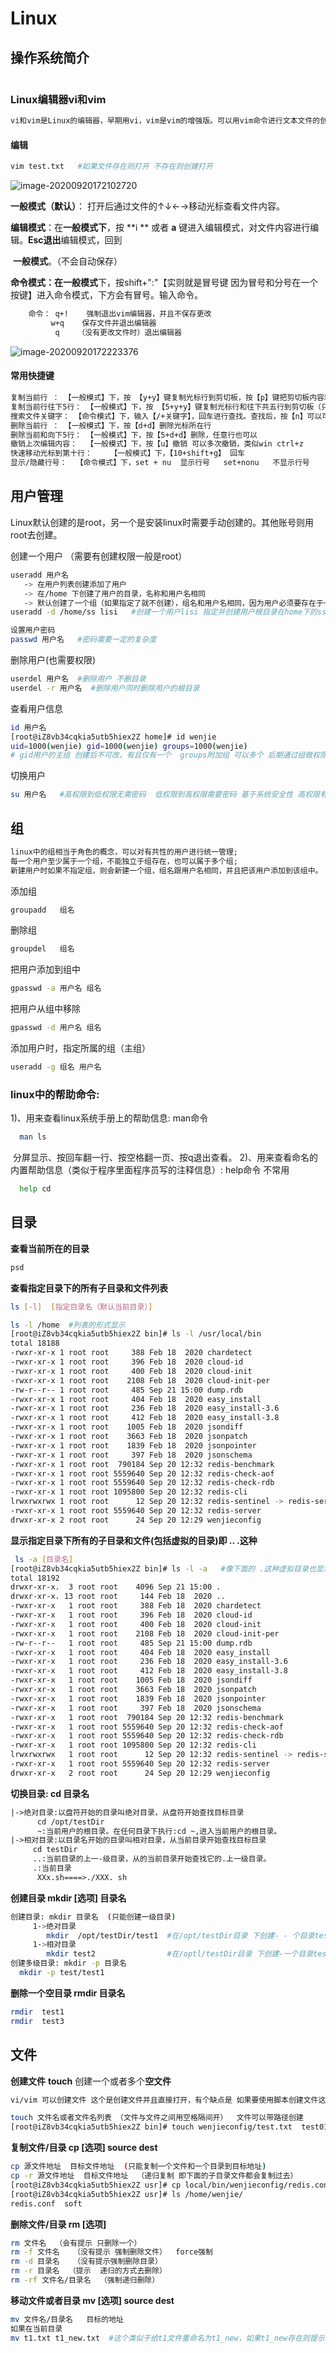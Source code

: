 # Linux

## 操作系统简介

```txt

```



### Linux编辑器vi和vim

```txt
vi和vim是Linux的编辑器，早期用vi，vim是vim的增强版。可以用vim命令进行文本文件的创建、编辑查看等。
```

#### 编辑

```bash
vim test.txt   #如果文件存在则打开 不存在则创建打开
```

![image-20200920172102720](C:\Users\文杰\AppData\Roaming\Typora\typora-user-images\image-20200920172102720.png)

**一般模式（默认）**： 打开后通过文件的↑↓←→移动光标查看文件内容。

**编辑模式**：在**一般模式下**，按 **i ** 或者 **a** 键进入编辑模式，对文件内容进行编辑。**Esc退出**编辑模式，回到

​                     **一般模式**。（不会自动保存）

**命令模式：**在**一般模式**下，按shift+":"【实则就是冒号键 因为冒号和分号在一个按键】进入命令模式，下方会有冒号。输入命令。

```txt
    命令： q+!    强制退出vim编辑器，并且不保存更改
​         w+q    保存文件并退出编辑器
​          q    （没有更改文件时）退出编辑器
```

![image-20200920172223376](C:\Users\文杰\AppData\Roaming\Typora\typora-user-images\image-20200920172223376.png)

#### 常用快捷键

```txt
复制当前行 ： 【一般模式】下，按 【y+y】键复制光标行到剪切板，按【p】键把剪切板内容粘贴到光标所在下一行
复制当前行往下5行： 【一般模式】下，按 【5+y+y】键复制光标行和往下共五行到剪切板（只有4行就只会复制四                       行），按【p】键把剪切板内容粘贴到光标所在下一行.当然任意行也可以，改下数字键
搜索文件关键字： 【命令模式】下，输入【/+关键字】，回车进行查找。查找后，按【n】可以可以搜索下一个匹配的关                   键字
删除当前行 ： 【一般模式】下，按【d+d】删除光标所在行
删除当前和向下5行： 【一般模式】下，按【5+d+d】删除，任意行也可以
撤销上次编辑内容：  【一般模式】下，按【u】撤销 可以多次撤销，类似win ctrl+z
快速移动光标到第十行：    【一般模式】下，【10+shift+g】 回车
显示/隐藏行号：  【命令模式】下，set + nu  显示行号   set+nonu   不显示行号
```







## 用户管理

Linux默认创建的是root，另一个是安装linux时需要手动创建的。其他账号则用root去创建。



创建一个用户 （需要有创建权限一般是root）

```bash
useradd 用户名 
   -> 在用户列表创建添加了用户
   -> 在/home 下创建了用户的目录，名称和用户名相同
   -> 默认创建了一个组（如果指定了就不创建），组名和用户名相同，因为用户必须要存在于一个组
useradd -d /home/ss lisi   #创建一个用户lisi 指定并创建用户根目录在home下的ss（不推荐）

设置用户密码
passwd 用户名   #密码需要一定的复杂度

```



删除用户(也需要权限)

```bash
userdel 用户名  #删除用户 不删目录
userdel -r 用户名  #删除用户同时删除用户的根目录
```



查看用户信息

```bash
id 用户名
[root@iZ8vb34cqkia5utb5hiex2Z home]# id wenjie
uid=1000(wenjie) gid=1000(wenjie) groups=1000(wenjie)
# gid用户的主组 创建后不可改，有且仅有一个  groups附加组 可以多个 后期通过组做权限控制
```



切换用户

```bash
su 用户名   #高权限到低权限无需密码  低权限到高权限需要密码 基于系统安全性 高权限有权限了切低无所谓
```





## 组

```txt
linux中的组相当于角色的概念，可以对有共性的用户进行统一管理;
每一个用户至少属于一个组，不能独立于组存在，也可以属于多个组;
新建用户时如果不指定组，则会新建一个组，组名跟用户名相同，并且把该用户添加到该组中。
```

  添加组

```bash
groupadd   组名
```

 删除组

```bash
groupdel   组名
```

把用户添加到组中

```bash
gpasswd -a 用户名 组名
```

把用户从组中移除

```bash
gpasswd -d 用户名 组名
```

添加用户时，指定所属的组（主组）

```bash
useradd -g 组名 用户名
```



### linux中的帮助命令:

1)、用来查看linux系统手册上的帮助信息: man命令  
```bash
  man ls
```

​    分屏显示、按回车翻一行、按空格翻一页、按q退出查看。
2)、用来查看命名的内置帮助信息（类似于程序里面程序员写的注释信息）: help命令  不常用

```bash
  help cd
```



## 目录

**查看当前所在的目录**

```bash
psd 
```

**查看指定目录下的所有子目录和文件列表**

```bash
ls [-l]  [指定目录名（默认当前目录）]
```

```bash
ls -l /home  #列表的形式显示
[root@iZ8vb34cqkia5utb5hiex2Z bin]# ls -l /usr/local/bin
total 18188
-rwxr-xr-x 1 root root     388 Feb 18  2020 chardetect
-rwxr-xr-x 1 root root     396 Feb 18  2020 cloud-id
-rwxr-xr-x 1 root root     400 Feb 18  2020 cloud-init
-rwxr-xr-x 1 root root    2108 Feb 18  2020 cloud-init-per
-rw-r--r-- 1 root root     485 Sep 21 15:00 dump.rdb
-rwxr-xr-x 1 root root     404 Feb 18  2020 easy_install
-rwxr-xr-x 1 root root     236 Feb 18  2020 easy_install-3.6
-rwxr-xr-x 1 root root     412 Feb 18  2020 easy_install-3.8
-rwxr-xr-x 1 root root    1005 Feb 18  2020 jsondiff
-rwxr-xr-x 1 root root    3663 Feb 18  2020 jsonpatch
-rwxr-xr-x 1 root root    1839 Feb 18  2020 jsonpointer
-rwxr-xr-x 1 root root     397 Feb 18  2020 jsonschema
-rwxr-xr-x 1 root root  790184 Sep 20 12:32 redis-benchmark
-rwxr-xr-x 1 root root 5559640 Sep 20 12:32 redis-check-aof
-rwxr-xr-x 1 root root 5559640 Sep 20 12:32 redis-check-rdb
-rwxr-xr-x 1 root root 1095800 Sep 20 12:32 redis-cli
lrwxrwxrwx 1 root root      12 Sep 20 12:32 redis-sentinel -> redis-server
-rwxr-xr-x 1 root root 5559640 Sep 20 12:32 redis-server
drwxr-xr-x 2 root root      24 Sep 20 12:29 wenjieconfig

```



**显示指定目录下所有的子目录和文件(包括虚拟的目录)即 ..  .这种**

```bash
 ls -a [目录名]
[root@iZ8vb34cqkia5utb5hiex2Z bin]# ls -l -a   #像下面的 .这种虚拟目录也显示了 或者 ls -al/-la
total 18192
drwxr-xr-x.  3 root root    4096 Sep 21 15:00 .
drwxr-xr-x. 13 root root     144 Feb 18  2020 ..
-rwxr-xr-x   1 root root     388 Feb 18  2020 chardetect
-rwxr-xr-x   1 root root     396 Feb 18  2020 cloud-id
-rwxr-xr-x   1 root root     400 Feb 18  2020 cloud-init
-rwxr-xr-x   1 root root    2108 Feb 18  2020 cloud-init-per
-rw-r--r--   1 root root     485 Sep 21 15:00 dump.rdb
-rwxr-xr-x   1 root root     404 Feb 18  2020 easy_install
-rwxr-xr-x   1 root root     236 Feb 18  2020 easy_install-3.6
-rwxr-xr-x   1 root root     412 Feb 18  2020 easy_install-3.8
-rwxr-xr-x   1 root root    1005 Feb 18  2020 jsondiff
-rwxr-xr-x   1 root root    3663 Feb 18  2020 jsonpatch
-rwxr-xr-x   1 root root    1839 Feb 18  2020 jsonpointer
-rwxr-xr-x   1 root root     397 Feb 18  2020 jsonschema
-rwxr-xr-x   1 root root  790184 Sep 20 12:32 redis-benchmark
-rwxr-xr-x   1 root root 5559640 Sep 20 12:32 redis-check-aof
-rwxr-xr-x   1 root root 5559640 Sep 20 12:32 redis-check-rdb
-rwxr-xr-x   1 root root 1095800 Sep 20 12:32 redis-cli
lrwxrwxrwx   1 root root      12 Sep 20 12:32 redis-sentinel -> redis-server
-rwxr-xr-x   1 root root 5559640 Sep 20 12:32 redis-server
drwxr-xr-x   2 root root      24 Sep 20 12:29 wenjieconfig
```



**切换目录: cd  目录名**

```txt
|->绝对目录:以盘符开始的目录叫绝对目录，从盘符开始查找目标目录
      cd /opt/testDir
      ~:当前用户的根目录。在任何目录下执行:cd ~,进入当前用户的根目录。
|->相对目录:以目录名开始的目录叫相对目录，从当前目录开始查找目标目录
     cd testDir 
     ..:当前目录的上一-级目录，从的当前目录开始查找它的.上一级目录。
     .:当前目录
      XXx.sh====>./XXX. sh
```



**创建目录 mkdir  [选项]  目录名**

```bash
创建目录: mkdir 目录名  (只能创建一级目录)
     1->绝对目录
        mkdir  /opt/testDir/test1  #在/opt/testDir目录 下创建- - 个目录test1 (使用绝对目录)
     1->相对目录
        mkdir test2                #在/optl/testDir目录 下创建-一个目录test2(使用相对目录)
创建多级目录: mkdir -p 目录名 
  mkdir -p test/test1
```



**删除一个空目录  rmdir  目录名** 

```bash
rmdir  test1
rmdir  test3
```





## 文件

 **创建文件**    **touch** 创建一个或者多个**空文件**

```bash
vi/vim 可以创建文件 这个是创建文件并且直接打开，有个缺点是 如果要使用脚本创建文件这个会打开文件导致脚本不能正常执行

touch 文件名或者文件名列表 （文件与文件之间用空格隔间开）  文件可以带路径创建
[root@iZ8vb34cqkia5utb5hiex2Z bin]# touch wenjieconfig/test.txt  test01.txt
```



**复制文件/目录 cp  [选项] source   dest** 

```bash
cp 源文件地址  目标文件地址  (只能复制一个文件和一个目录到目标地址)
cp -r 源文件地址  目标文件地址  （递归复制 即下面的子目录文件都会复制过去）
[root@iZ8vb34cqkia5utb5hiex2Z usr]# cp local/bin/wenjieconfig/redis.conf /home/wenjie
[root@iZ8vb34cqkia5utb5hiex2Z usr]# ls /home/wenjie/
redis.conf  soft

```



**删除文件/目录  rm  [选项]**

```bash
rm 文件名  （会有提示 只删除一个）
rm -f 文件名   （没有提示 强制删除文件）  force强制
rm -d 目录名   （没有提示强制删除目录）
rm -r 目录名  （提示  递归的方式去删除）
rm -rf 文件名/目录名  （强制递归删除）
```



**移动文件或者目录  mv  [选项] source   dest**

```bash
mv 文件名/目录名   目标的地址
如果在当前目录
mv t1.txt t1_new.txt  #这个类似于给t1文件重命名为t1_new，如果t1_new存在则提示是否覆盖
```





